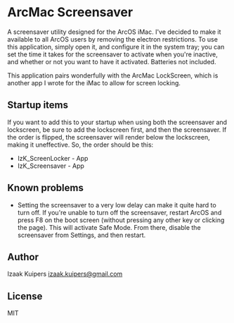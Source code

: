 # ArcMac Screensaver

A screensaver utility designed for the ArcOS iMac. I've decided to make it available to all ArcOS users by removing the electron restrictions. To use this application, simply open it, and configure it in the system tray; you can set the time it takes for the screensaver to activate when you're inactive, and whether or not you want to have it activated. Batteries not included.

This application pairs wonderfully with the ArcMac LockScreen, which is another app I wrote for the iMac to allow for screen locking.

## Startup items

If you want to add this to your startup when using both the screensaver and lockscreen, be sure to add the lockscreen first, and then the screensaver. If the order is flipped, the screensaver will render below the lockscreen, making it uneffective. So, the order should be this:

- IzK_ScreenLocker - App
- IzK_Screensaver - App

## Known problems

- Setting the screensaver to a very low delay can make it quite hard to turn off. If you're unable to turn off the screensaver, restart ArcOS and press F8 on the boot screen (without pressing any other key or clicking the page). This will activate Safe Mode. From there, disable the screensaver from Settings, and then restart.

## Author

Izaak Kuipers [izaak.kuipers@gmail.com](mailto:izaak.kuipers@gmail.com)

## License

MIT
